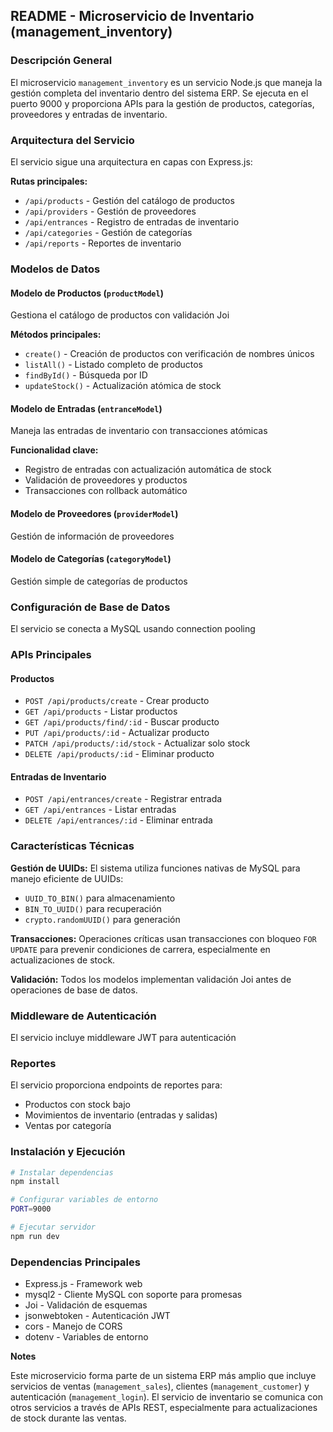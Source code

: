 ## README - Microservicio de Inventario (management_inventory)

### Descripción General

El microservicio `management_inventory` es un servicio Node.js que maneja la gestión completa del inventario dentro del sistema ERP. Se ejecuta en el puerto 9000 y proporciona APIs para la gestión de productos, categorías, proveedores y entradas de inventario.

### Arquitectura del Servicio

El servicio sigue una arquitectura en capas con Express.js:

**Rutas principales:**

- `/api/products` - Gestión del catálogo de productos
- `/api/providers` - Gestión de proveedores
- `/api/entrances` - Registro de entradas de inventario
- `/api/categories` - Gestión de categorías
- `/api/reports` - Reportes de inventario

### Modelos de Datos

#### Modelo de Productos (`productModel`)

Gestiona el catálogo de productos con validación Joi

**Métodos principales:**

- `create()` - Creación de productos con verificación de nombres únicos
- `listAll()` - Listado completo de productos
- `findById()` - Búsqueda por ID
- `updateStock()` - Actualización atómica de stock

#### Modelo de Entradas (`entranceModel`)

Maneja las entradas de inventario con transacciones atómicas

**Funcionalidad clave:**

- Registro de entradas con actualización automática de stock
- Validación de proveedores y productos
- Transacciones con rollback automático

#### Modelo de Proveedores (`providerModel`)

Gestión de información de proveedores

#### Modelo de Categorías (`categoryModel`)

Gestión simple de categorías de productos

### Configuración de Base de Datos

El servicio se conecta a MySQL usando connection pooling

### APIs Principales

#### Productos

- `POST /api/products/create` - Crear producto
- `GET /api/products` - Listar productos
- `GET /api/products/find/:id` - Buscar producto
- `PUT /api/products/:id` - Actualizar producto
- `PATCH /api/products/:id/stock` - Actualizar solo stock
- `DELETE /api/products/:id` - Eliminar producto

#### Entradas de Inventario

- `POST /api/entrances/create` - Registrar entrada
- `GET /api/entrances` - Listar entradas
- `DELETE /api/entrances/:id` - Eliminar entrada

### Características Técnicas

**Gestión de UUIDs:**
El sistema utiliza funciones nativas de MySQL para manejo eficiente de UUIDs:

- `UUID_TO_BIN()` para almacenamiento
- `BIN_TO_UUID()` para recuperación
- `crypto.randomUUID()` para generación

**Transacciones:**
Operaciones críticas usan transacciones con bloqueo `FOR UPDATE` para prevenir condiciones de carrera, especialmente en actualizaciones de stock.

**Validación:**
Todos los modelos implementan validación Joi antes de operaciones de base de datos.

### Middleware de Autenticación

El servicio incluye middleware JWT para autenticación

### Reportes

El servicio proporciona endpoints de reportes para:

- Productos con stock bajo
- Movimientos de inventario (entradas y salidas)
- Ventas por categoría

### Instalación y Ejecución

```bash
# Instalar dependencias
npm install

# Configurar variables de entorno
PORT=9000

# Ejecutar servidor
npm run dev
```

### Dependencias Principales

- Express.js - Framework web
- mysql2 - Cliente MySQL con soporte para promesas
- Joi - Validación de esquemas
- jsonwebtoken - Autenticación JWT
- cors - Manejo de CORS
- dotenv - Variables de entorno

**Notes**

Este microservicio forma parte de un sistema ERP más amplio que incluye servicios de ventas (`management_sales`), clientes (`management_customer`) y autenticación (`management_login`). El servicio de inventario se comunica con otros servicios a través de APIs REST, especialmente para actualizaciones de stock durante las ventas.
